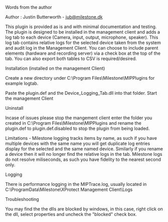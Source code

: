Words from the author

Author : Justin Butterworth - jub@milestone.dk

This plugin is provided as is and with minimal documentation and testing. The plugin is designed to be installed in the management client and adds a log tab to each device (Camera, input, output, microphone, speaker). This log tab contains relative logs for the selected device taken from the system and audit log in the Management Client. You can choose to include parent elements (hardware and recording server) via a check box at the top of the tab. You can also export both tables to CSV is required/desired.

Installation (installed on the management Client)

Create a new directory under C:\Program Files\Milestone\MIPPlugins for example logtab.

Paste the plugin.def and the Device_Logging_Tab.dll into that folder. Start the management Client

Uninstall

Incase of issues please stop the mangement client enter the folder you created in C:\Program Files\Milestone\MIPPlugins
and rename the plugin.def to plugin.def.disabled to stop the plugin from being loaded.

Limitations - Milestone logging tracks items by name, as such if you have multiple devices with the same name you will get duplicate log entries display for the selected and the same named device. 
Similarly if you rename a device then it will no longer find the relative logs in the tab.
Milestone logs do not resolve miliseconds, as such you have fidelity to the nearest second only.

Logging

There is performance logging in the MIPTrace.log, usually located in C:\ProgramData\Milestone\XProtect Management Client\Logs

Troubleshooting

You may find the the dlls are blocked by windows, in this case, right click on the dll, select properties and uncheck the "blocked" check box.
